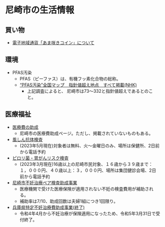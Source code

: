 # 尼崎市の生活情報

## 買い物

- [電子地域通貨「あま咲きコイン」について](https://www.city.amagasaki.hyogo.jp/kurashi/siminsanka/1022002/1024632/index.html)

## 環境

- PFAS汚染
    - PFAS（ピーファス）は、有機フッ素化合物の総称。
    - [“PFAS汚染”全国マップ　指針値超え地点　すべて掲載(NHK)](https://www.nhk.jp/p/gendai/ts/R7Y6NGLJ6G/blog/bl/pkEldmVQ6R/bp/pyD6dG2wOM/)
        - 上記調査によると、 尼崎市は73〜332と指針値超えであるとのこと。


## 医療福祉

- [医療費の助成](https://www.city.amagasaki.hyogo.jp/kurashi/kenko/josei/index.html)
    - 尼崎市の医療費助成ページ。ただし、掲載されていないものもある。
- [風しん抗体検査](https://www.city.amagasaki.hyogo.jp/kurashi/kenko/kensin/1003315.html)
    - (2023年5月現在)対象者は無料、火〜金曜日のみ、場所は保健所、2日前から電話予約
- [ピロリ菌・胃がんリスク検査](https://faq.city.amagasaki.hyogo.jp/faq/detail.aspx?id=1903713)
    - (2023年3月現在)16歳以上の尼崎市民対象、１６歳から３９歳まで：１，０００円、４０歳以上：３，０００円、場所は集団健診会場、2日前から電話予約
- [尼崎市不妊治療ペア検査助成事業](https://www.city.amagasaki.hyogo.jp/kurashi/kenko/josei/1024806.html)
    - 医療機関で受けた医療保険が適用されない不妊の検査費用が補助される。
    - 補助率は7/10、助成回数は夫婦1組につき1回限り。
- [兵庫県特定不妊治療費助成事業(終了)](https://web.pref.hyogo.lg.jp/kf17/hw13_000000016.html)
    - 令和4年4月から不妊治療が保険適用になったため、令和5年3月31日で受付終了。